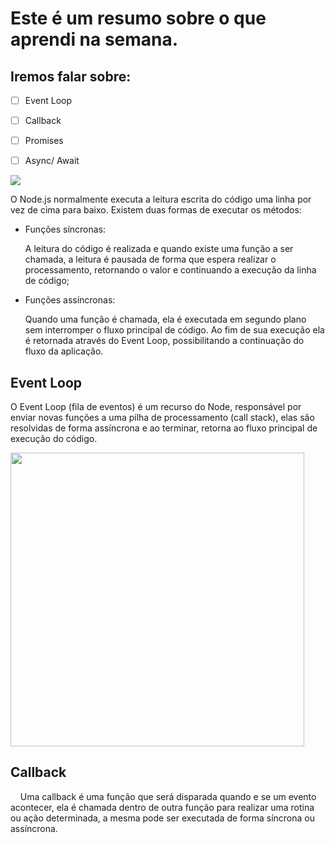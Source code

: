 # Este é um resumo sobre o que aprendi na semana.

## Iremos falar sobre:

- [ ] Event Loop

- [ ] Callback

- [ ] Promises

- [ ] Async/ Await

<img src = "https://i.pinimg.com/originals/1a/8d/69/1a8d69b5393d8e7dc7f4495f7999dc60.gif">

O Node.js normalmente executa a leitura escrita do código uma linha por vez de cima para baixo. Existem duas formas de executar os métodos:

- Funções síncronas: 
  
  A leitura do código é realizada e quando existe uma função a ser chamada, a leitura é pausada de forma que espera realizar o processamento, retornando o valor e continuando a execução da linha de código;

- Funções assíncronas: 
  
  Quando uma função é chamada, ela é executada em segundo plano sem interromper o fluxo principal de código. Ao fim de sua execução ela é retornada através do Event Loop, possibilitando a continuação do fluxo da aplicação.

## Event Loop

O Event Loop (fila de eventos) é um recurso do Node, responsável por enviar novas funções a uma pilha de processamento (call stack), elas são resolvidas de forma assíncrona e ao terminar, retorna ao fluxo principal de execução do código.

<img title="" src="https://blog.softup.co/content/images/2020/08/how.png" alt="" height="" data-align="center" width="470">

## Callback

    Uma callback é uma função que será disparada quando e se um evento acontecer, ela é chamada dentro de outra função para realizar uma rotina ou ação determinada, a mesma pode ser executada de forma síncrona ou assíncrona. 